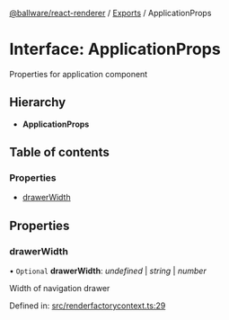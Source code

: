 [@ballware/react-renderer](../README.md) / [Exports](../modules.md) / ApplicationProps

# Interface: ApplicationProps

Properties for application component

## Hierarchy

* **ApplicationProps**

## Table of contents

### Properties

- [drawerWidth](applicationprops.md#drawerwidth)

## Properties

### drawerWidth

• `Optional` **drawerWidth**: *undefined* \| *string* \| *number*

Width of navigation drawer

Defined in: [src/renderfactorycontext.ts:29](https://github.com/frankball/ballware-react-renderer/blob/69adedb/src/renderfactorycontext.ts#L29)
